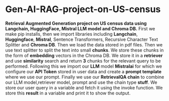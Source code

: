 # Gen-AI-RAG-project-on-US-census
**Retrieval Augmented Generation project on US census data using Langchain, HuggingFace, Mistral LLM model and Chroma DB.**
First we make pip installs, then we import libraries including **Langchain**, **Huggingface**, **Mistral**, Sentence Transformers, Recursive Character Text Splitter and **Chroma DB**.
Then we load the data stored in pdf files. Then we use text splitter to split the text into small **chunks**. We store these chunks in the form of **embedding** vectors in the Chroma DB. We store it in a **retriever** and use **similarity** search and return **3** chunks for the relevant query to be performed.
Following this we import our **LLM** model **Mistralai** for which we configure our **API Token** stored in user data and create a **prompt template** where we use our prompt.
Finally we use our **RetrievalQA chain** to combine our LLM model,retriever model, prompt and use the chain type **stuff**.
We store our user query in a variable and fetch it using the invoke function. We store this **result** in a variable and print it to show the output. 
